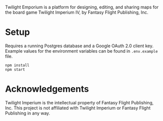 Twilight Emporium is a platform for designing, editing, and sharing maps for the board game Twilight Imperium IV, by Fantasy Flight Publishing, Inc.

# Setup

Requires a running Postgres database and a Google OAuth 2.0 client key. Example values for the environment variables can be found in `.env.example` file.

```
npm install
npm start
```

# Acknowledgements

Twilight Imperium is the intellectual property of Fantasy Flight Publishing, Inc. This project is not affiliated with Twilight Imperium or Fantasy Flight Publishing in any way.
